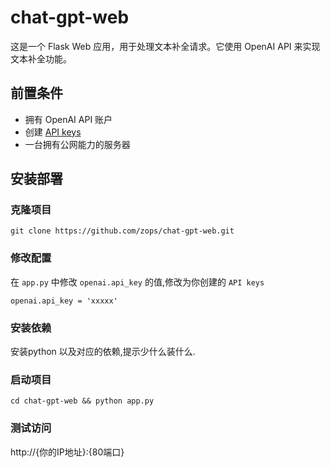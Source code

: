# chat-gpt-web

这是一个 Flask Web 应用，用于处理文本补全请求。它使用 OpenAI API 来实现文本补全功能。

## 前置条件
- 拥有 OpenAI API 账户
- 创建 [API keys](https://platform.openai.com/account/api-keys)
- 一台拥有公网能力的服务器
## 安装部署

### 克隆项目
```
git clone https://github.com/zops/chat-gpt-web.git
```
### 修改配置
在 `app.py` 中修改 `openai.api_key` 的值,修改为你创建的 `API keys`
```
openai.api_key = 'xxxxx'
```
### 安装依赖
安装python 以及对应的依赖,提示少什么装什么.
### 启动项目
```
cd chat-gpt-web && python app.py 
``` 
### 测试访问
http://{你的IP地址}:{80端口}